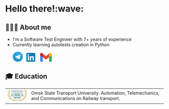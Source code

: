 <div align="left">
   <h1>
      Hello there!:wave:
   </h1>
</div>

<!--About me-->
## 👩🏻‍💻 About me
- I'm a Software Test Engineer with 7+ years of experience
- Currently learning autotests creation in Python

<p>
  &#8287;&#8287;&#8287;&#8287;&#8287;
  <a href="https://t.me/natalya_s_belova"><img width="32px" alt="Telegram" title="Telegram" src="images/tg.png"/></a>
  &#8287;
   <a href="https://www.linkedin.com/in/nsbelova/"><img width="32px" alt="LinkedIn" title="LinkedIn"       src=images/linkedin.png/></a>
  &#8287;
  <a href="mailto:natalya.s.belova@gmail.com"><img width="37px" alt="Write me Email" title="Gmail" src="images/gmail.png"/></a>
</p>

<!--Education-->
## 🎓 Education
<table width="100%" border='0'>
   <tr> 
    <td width="15%" valign="bottom"><img src="images/university.png"></td><td valign="middle">Omsk State Transport University. Automation, Telemechanics, and Communications on Railway transport.</td></tr>
  </table>
  </br>

<!--Projects-->


<!--
**natalia-s-belova/natalia-s-belova** is a ✨ _special_ ✨ repository because its `README.md` (this file) appears on your GitHub profile.

Here are some ideas to get you started:

- 🔭 I’m currently working on ...
- 🌱 I’m currently learning ...
- 👯 I’m looking to collaborate on ...
- 🤔 I’m looking for help with ...
- 💬 Ask me about ...
- 📫 How to reach me: ...
- 😄 Pronouns: ...
- ⚡ Fun fact: ...
-->
